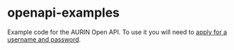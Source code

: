 # openapi-examples

Example code for the AURIN Open API.  To use it you will need to [apply for a username and password](http://docs.aurin.org.au/aurin-portal-access-registration/aurin-api/).
